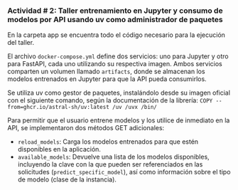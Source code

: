 ### Actividad # 2: Taller entrenamiento en Jupyter y consumo de modelos por API usando uv como administrador de paquetes

En la carpeta app se encuentra todo el código necesario para la ejecución del taller.

El archivo `docker-compose.yml` define dos servicios: uno para Jupyter y otro para FastAPI, cada uno utilizando su respectiva imagen. Ambos servicios comparten un volumen llamado `artifacts`, donde se almacenan los modelos entrenados en Jupyter para que la API pueda consumirlos.

Se utiliza uv como gestor de paquetes, instalándolo desde su imagen oficial con el siguiente comando, según la documentación de la librería: `COPY --from=ghcr.io/astral-sh/uv:latest /uv /uvx /bin/`

Para permitir que el usuario entrene modelos y los utilice de inmediato en la API, se implementaron dos métodos GET adicionales:

- `reload_models`: Carga los modelos entrenados para que estén disponibles en la aplicación.
- `available_models`: Devuelve una lista de los modelos disponibles, incluyendo la clave con la que pueden ser referenciados en las solicitudes (`predict_specific_model`), así como información sobre el tipo de modelo (clase de la instancia).
